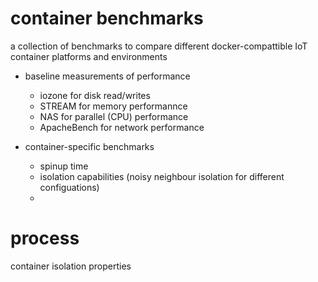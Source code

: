 # container benchmarks

a collection of benchmarks to compare different docker-compattible IoT container platforms and environments

- baseline measurements of performance
    - iozone for disk read/writes
    - STREAM for memory performannce
    - NAS for parallel (CPU) performance
    - ApacheBench for network performance


- container-specific benchmarks
    - spinup time
    - isolation capabilities (noisy neighbour isolation for different configuations)
    - 


# process


container isolation properties
